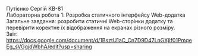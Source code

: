Путієнко Сергій КВ-81<br>
Лабораторна робота 1: Розробка статичного інтерфейсу Web-додатка<br>
Загальне завдання: розробити статичні Web-сторінки додатку та перевірити коректне їх відображення на екранах різного розміру.<br>
Звіт: https://docs.google.com/document/d/1BsztU1aC_Cn7D9D47LnGXjIf01PmqeEg_sVGgjdWbhA/edit?usp=sharing
